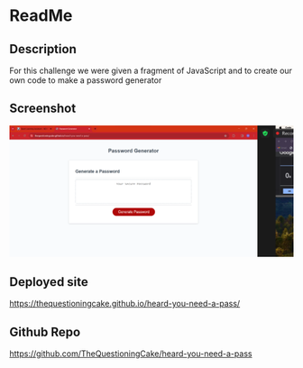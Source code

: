 # ReadMe

## Description
For this challenge we were given a fragment of JavaScript and to create our own code to make a password generator

## Screenshot
![Screenshot](screenshot-generator.png)

##  Deployed site
https://thequestioningcake.github.io/heard-you-need-a-pass/

## Github Repo
https://github.com/TheQuestioningCake/heard-you-need-a-pass
